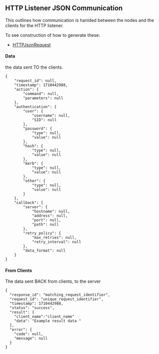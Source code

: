 ## HTTP Listener JSON Communication

This outlines how communication is hanlded between the nodes and the clients for the HTTP listener. 

To see construction of how to generate these:

 - [HTTPJsonRequest](../../../Server/Plugins/ListenerHTTP/HTTPJsonRequest.md)

#### Data
the data sent TO the clients. 
```
{
    "request_id": null,      
    "timestamp": 1710442988, 
    "action": {
        "command": null,     
        "parameters": null   
    },
    "authentication": {      
        "user": {
            "username": null,
            "SID": null      
        },
        "password": {        
            "type": null,    
            "value": null    
        },
        "hash": {
            "type": null,    
            "value": null
        },
        "kerb": {
            "type": null,
            "value": null
        },
        "other": {
            "type": null,
            "value": null
        }
    },
    "callback": {
        "server": {
            "hostname": null,
            "address": null,
            "port": null,
            "path": null
        },
        "retry_policy": {
            "max_retries": null,
            "retry_interval": null
        },
        "data_format": null
    }
}

```


#### From Clients
The data sent BACK from clients, to the server
```
{
  "response_id": "matching_request_identifier",
  "request_id": "unique_request_identifier",
  "timestamp": 1710442988,
  "status": "success",
  "result": {
    "client_name":"client_name"
    "data": "Example result data "
  },
  "error": {
    "code": null,
    "message": null
  }
}

```